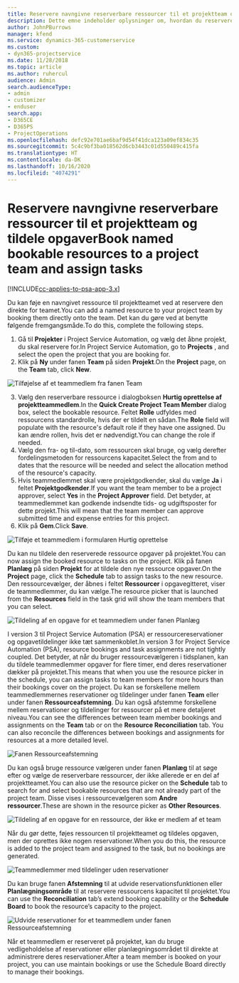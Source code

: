 ```yaml
---
title: Reservere navngivne reserverbare ressourcer til et projektteam og tildele opgaver
description: Dette emne indeholder oplysninger om, hvordan du reserverer navngivne ressourcer til projektteams og tildeler dem til opgaver.
author: JohnPBurrows
manager: kfend
ms.service: dynamics-365-customerservice
ms.custom:
- dyn365-projectservice
ms.date: 11/28/2018
ms.topic: article
ms.author: ruhercul
audience: Admin
search.audienceType:
- admin
- customizer
- enduser
search.app:
- D365CE
- D365PS
- ProjectOperations
ms.openlocfilehash: defc92e701ae6baf9d54f41dca123a09ef834c35
ms.sourcegitcommit: 5c4c9bf3ba018562d6cb3443c01d550489c415fa
ms.translationtype: HT
ms.contentlocale: da-DK
ms.lasthandoff: 10/16/2020
ms.locfileid: "4074291"
---
```

# <a name="book-named-bookable-resources-to-a-project-team-and-assign-tasks"></a><span data-ttu-id="042a3-103">Reservere navngivne reserverbare ressourcer til et projektteam og tildele opgaver</span><span class="sxs-lookup"><span data-stu-id="042a3-103">Book named bookable resources to a project team and assign tasks</span></span> 

[!INCLUDE[cc-applies-to-psa-app-3.x](../includes/cc-applies-to-psa-app-3x.md)]

<span data-ttu-id="042a3-104">Du kan føje en navngivet ressource til projektteamet ved at reservere den direkte for teamet.</span><span class="sxs-lookup"><span data-stu-id="042a3-104">You can  add a named resource to your project team by booking them directly onto the team.</span></span> <span data-ttu-id="042a3-105">Det kan du gøre ved at benytte følgende fremgangsmåde.</span><span class="sxs-lookup"><span data-stu-id="042a3-105">To do this, complete the following steps.</span></span>

1. <span data-ttu-id="042a3-106">Gå til **Projekter** i Project Service Automation, og vælg det åbne projekt, du skal reservere for.</span><span class="sxs-lookup"><span data-stu-id="042a3-106">In  Project Service Automation, go to **Projects** , and select the open the project that you are booking for.</span></span>
2. <span data-ttu-id="042a3-107">Klik på **Ny** under fanen **Team** på siden **Projekt**.</span><span class="sxs-lookup"><span data-stu-id="042a3-107">On the **Project** page, on the **Team** tab, click **New**.</span></span> 

![Tilføjelse af et teammedlem fra fanen Team](media/RM-how-to-1.png)

3. <span data-ttu-id="042a3-109">Vælg den reserverbare ressource i dialogboksen **Hurtig oprettelse af projektteammedlem**.</span><span class="sxs-lookup"><span data-stu-id="042a3-109">In the **Quick Create Project Team Member** dialog box, select the bookable resource.</span></span> <span data-ttu-id="042a3-110">Feltet **Rolle** udfyldes med ressourcens standardrolle, hvis der er tildelt en sådan.</span><span class="sxs-lookup"><span data-stu-id="042a3-110">The **Role** field will populate with the resource's default role if they have one assigned.</span></span> <span data-ttu-id="042a3-111">Du kan ændre rollen, hvis det er nødvendigt.</span><span class="sxs-lookup"><span data-stu-id="042a3-111">You can change the role if needed.</span></span> 
4. <span data-ttu-id="042a3-112">Vælg den fra- og til-dato, som ressourcen skal bruge, og vælg derefter fordelingsmetoden for ressourcens kapacitet.</span><span class="sxs-lookup"><span data-stu-id="042a3-112">Select the from and to dates that the resource will be needed and select the allocation method of the resource's capacity.</span></span> 
5. <span data-ttu-id="042a3-113">Hvis teammedlemmet skal være projektgodkender, skal du vælge **Ja** i feltet **Projektgodkender**.</span><span class="sxs-lookup"><span data-stu-id="042a3-113">If you want the team member to be a project approver, select **Yes** in the **Project Approver** field.</span></span> <span data-ttu-id="042a3-114">Det betyder, at teammedlemmet kan godkende indsendte tids- og udgiftsposter for dette projekt.</span><span class="sxs-lookup"><span data-stu-id="042a3-114">This will mean that the team member can approve submitted time and expense entries for this project.</span></span> 
6. <span data-ttu-id="042a3-115">Klik på **Gem**.</span><span class="sxs-lookup"><span data-stu-id="042a3-115">Click **Save**.</span></span>

![Tilføje et teammedlem i formularen Hurtig oprettelse](media/RM-how-to-2.png)


<span data-ttu-id="042a3-117">Du kan nu tildele den reserverede ressource opgaver på projektet.</span><span class="sxs-lookup"><span data-stu-id="042a3-117">You can now assign the booked resource to tasks on the project.</span></span> <span data-ttu-id="042a3-118">Klik på fanen **Planlæg** på siden **Projekt** for at tildele den nye ressource opgaver.</span><span class="sxs-lookup"><span data-stu-id="042a3-118">On the **Project** page, click the **Schedule** tab to assign tasks to the new resource.</span></span> <span data-ttu-id="042a3-119">Den ressourcevælger, der åbnes i feltet **Ressourcer** i opgavegitteret, viser de teammedlemmer, du kan vælge.</span><span class="sxs-lookup"><span data-stu-id="042a3-119">The resource picker that is launched from the **Resources** field in the task grid will show the team members that you can select.</span></span>

![Tildeling af en opgave for et teammedlem under fanen Planlæg](media/RM-how-to-3.png)

<span data-ttu-id="042a3-121">I version 3 til Project Service Automation (PSA) er ressourcereservationer og opgavetildelinger ikke tæt sammenkoblet.</span><span class="sxs-lookup"><span data-stu-id="042a3-121">In version 3 for Project Service Automation (PSA), resource bookings and task assignments are not tightly coupled.</span></span> <span data-ttu-id="042a3-122">Det betyder, at når du bruger ressourcevælgeren i tidsplanen, kan du tildele teammedlemmer opgaver for flere timer, end deres reservationer dækker på projektet.</span><span class="sxs-lookup"><span data-stu-id="042a3-122">This means that when you use the resource picker in the schedule, you can assign tasks to team members for more hours than their bookings cover on the project.</span></span>
<span data-ttu-id="042a3-123">Du kan se forskellene mellem teammedlemmernes reservationer og tildelinger under fanen **Team** eller under fanen **Ressourceafstemning**. Du kan også afstemme forskellene mellem reservationer og tildelinger for ressourcer på et mere detaljeret niveau.</span><span class="sxs-lookup"><span data-stu-id="042a3-123">You can see the differences between team member bookings and assignments on the **Team** tab or on the **Resource Reconciliation** tab. You can also reconcile the differences between bookings and assignments for resources at a more detailed level.</span></span>

![Fanen Ressourceafstemning](media/RM-how-to-4.png)

<span data-ttu-id="042a3-125">Du kan også bruge ressource vælgeren under fanen **Planlæg** til at søge efter og vælge de reserverbare ressourcer, der ikke allerede er en del af projektteamet.</span><span class="sxs-lookup"><span data-stu-id="042a3-125">You can also use the resource picker on the **Schedule** tab to search for and select bookable resources that are not already part of the project team.</span></span> <span data-ttu-id="042a3-126">Disse vises i ressourcevælgeren som **Andre ressourcer**.</span><span class="sxs-lookup"><span data-stu-id="042a3-126">These are shown in the resource picker as **Other Resources**.</span></span>

![Tildeling af en opgave for en ressource, der ikke er medlem af et team](media/RM-how-to-5.png)

<span data-ttu-id="042a3-128">Når du gør dette, føjes ressourcen til projektteamet og tildeles opgaven, men der oprettes ikke nogen reservationer.</span><span class="sxs-lookup"><span data-stu-id="042a3-128">When you do this, the resource is added to the project team and assigned to the task, but no bookings are generated.</span></span>

![Teammedlemmer med tildelinger uden reservationer](media/RM-how-to-6.png)

<span data-ttu-id="042a3-130">Du kan bruge fanen **Afstemning** til at udvide reservationsfunktionen eller **Planlægningsområde** til at reservere ressourcens kapacitet til projektet.</span><span class="sxs-lookup"><span data-stu-id="042a3-130">You can use the **Reconciliation** tab’s extend booking capability or the **Schedule Board** to book the resource’s capacity to the project.</span></span>

![Udvide reservationer for et teammedlem under fanen Ressourceafstemning](media/RM-how-to-7.png)

<span data-ttu-id="042a3-132">Når et teammedlem er reserveret på projektet, kan du bruge vedligeholdelse af reservationer eller planlægningsområdet til direkte at administrere deres reservationer.</span><span class="sxs-lookup"><span data-stu-id="042a3-132">After a team member is booked on your project, you can use maintain bookings or use the Schedule Board directly to manage their bookings.</span></span>
